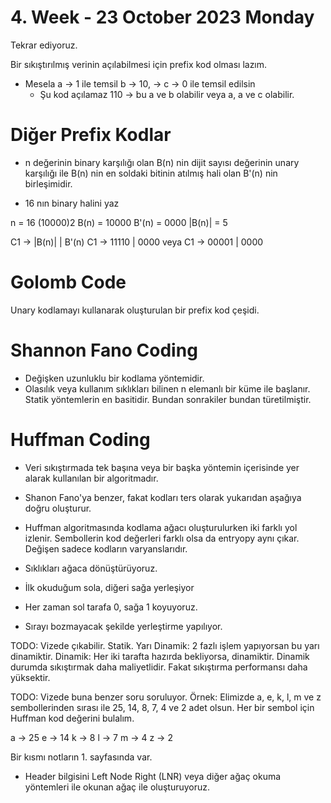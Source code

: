 # 4. Week - 23 October 2023 Monday

Tekrar ediyoruz.

Bir sıkıştırılmış verinin açılabilmesi için prefix kod olması lazım.
* Mesela a -> 1 ile temsil b -> 10, -> c -> 0 ile temsil edilsin
  * Şu kod açılamaz 110 -> bu a ve b olabilir veya a, a ve c olabilir.

# Diğer Prefix Kodlar

* n değerinin binary karşılığı olan B(n) nin dijit sayısı değerinin unary karşılığı ile B(n) nin en soldaki bitinin atılmış hali olan B'(n) nin birleşimidir.

* 16 nın binary halini yaz


n = 16
(10000)2
B(n) = 10000
B'(n) = 0000
|B(n)| = 5

C1 -> |B(n)| | B'(n)
C1 -> 11110 | 0000
veya
C1 -> 00001 | 0000

# Golomb Code

Unary kodlamayı kullanarak oluşturulan bir prefix kod çeşidi.

# Shannon Fano Coding
* Değişken uzunluklu bir kodlama yöntemidir.
* Olasılık veya kullanım sıklıkları bilinen n elemanlı bir küme ile başlanır.
Statik yöntemlerin en basitidir. Bundan sonrakiler bundan türetilmiştir.

# Huffman Coding

* Veri sıkıştırmada tek başına veya bir başka yöntemin içerisinde yer alarak kullanılan bir algoritmadır.
* Shanon Fano'ya benzer, fakat kodları ters olarak yukarıdan aşağıya doğru oluşturur.
* Huffman algoritmasında kodlama ağacı oluşturulurken iki farklı yol izlenir. Sembollerin kod değerleri farklı olsa da entryopy aynı çıkar. Değişen sadece kodların varyanslarıdır.


* Sıklıkları ağaca dönüştürüyoruz.
* İlk okuduğum sola, diğeri sağa yerleşiyor
* Her zaman sol tarafa 0, sağa 1 koyuyoruz. 
* Sırayı bozmayacak şekilde yerleştirme yapılıyor.

TODO: Vizede çıkabilir.
Statik.
Yarı Dinamik: 2 fazlı işlem yapıyorsan bu yarı dinamiktir.
Dinamik: Her iki tarafta hazırda bekliyorsa, dinamiktir. Dinamik durumda sıkıştırmak daha maliyetlidir. Fakat sıkıştırma performansı daha yüksektir.

TODO: Vizede buna benzer soru soruluyor.
Örnek: Elimizde a, e, k, l, m ve z sembollerinden sırası ile 25, 14, 8, 7, 4 ve 2 adet olsun. Her bir sembol için Huffman kod değerini bulalım.

a -> 25
e -> 14
k -> 8
l -> 7
m -> 4
z -> 2

Bir kısmı notların 1. sayfasında var.

* Header bilgisini Left Node Right (LNR) veya diğer ağaç okuma yöntemleri ile okunan ağaç ile oluşturuyoruz.
